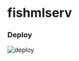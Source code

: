 # fishmlserv

### Deploy
![deploy](https://private-user-images.githubusercontent.com/134017660/362965646-aa0556f8-1873-4adc-af03-69b0a1a69eb4.png?jwt=eyJhbGciOiJIUzI1NiIsInR5cCI6IkpXVCJ9.eyJpc3MiOiJnaXRodWIuY29tIiwiYXVkIjoicmF3LmdpdGh1YnVzZXJjb250ZW50LmNvbSIsImtleSI6ImtleTUiLCJleHAiOjE3MjQ5ODM5NjgsIm5iZiI6MTcyNDk4MzY2OCwicGF0aCI6Ii8xMzQwMTc2NjAvMzYyOTY1NjQ2LWFhMDU1NmY4LTE4NzMtNGFkYy1hZjAzLTY5YjBhMWE2OWViNC5wbmc_WC1BbXotQWxnb3JpdGhtPUFXUzQtSE1BQy1TSEEyNTYmWC1BbXotQ3JlZGVudGlhbD1BS0lBVkNPRFlMU0E1M1BRSzRaQSUyRjIwMjQwODMwJTJGdXMtZWFzdC0xJTJGczMlMkZhd3M0X3JlcXVlc3QmWC1BbXotRGF0ZT0yMDI0MDgzMFQwMjA3NDhaJlgtQW16LUV4cGlyZXM9MzAwJlgtQW16LVNpZ25hdHVyZT01ZDhlODRjNGYxY2Q5NmYyOGU2YWZkNTUwZTFlZjgyNjIzMzEwMjQ2NWE4NzI1NjUxNjBjNDUxMzU5YTgzN2U3JlgtQW16LVNpZ25lZEhlYWRlcnM9aG9zdCZhY3Rvcl9pZD0wJmtleV9pZD0wJnJlcG9faWQ9MCJ9.aOKPrrNYGku2HtoGZNp-JwSn0W7vyMQbW5fSmVJDk9Y)
